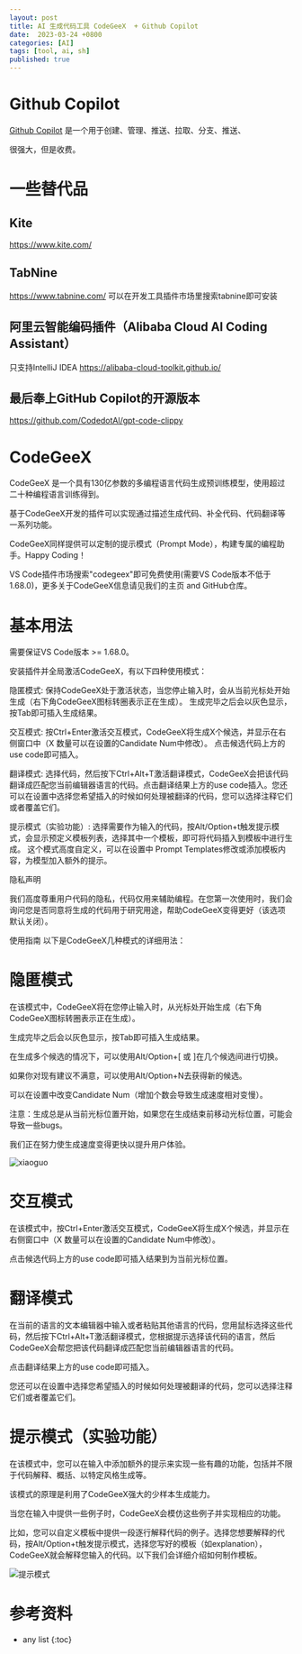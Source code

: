 ```yaml
---
layout: post
title: AI 生成代码工具 CodeGeeX  + Github Copilot 
date:  2023-03-24 +0800
categories: [AI]
tags: [tool, ai, sh]
published: true
---
```


# Github Copilot 

[Github Copilot](https://copilot.github.com/) 是一个用于创建、管理、推送、拉取、分支、推送、

很强大，但是收费。

# 一些替代品

## Kite

https://www.kite.com/

## TabNine

https://www.tabnine.com/
可以在开发工具插件市场里搜索tabnine即可安装

## 阿里云智能编码插件（Alibaba Cloud AI Coding Assistant）

只支持IntelliJ IDEA
https://alibaba-cloud-toolkit.github.io/

## 最后奉上GitHub Copilot的开源版本

https://github.com/CodedotAl/gpt-code-clippy


# CodeGeeX

CodeGeeX 是一个具有130亿参数的多编程语言代码生成预训练模型，使用超过二十种编程语言训练得到。

基于CodeGeeX开发的插件可以实现通过描述生成代码、补全代码、代码翻译等一系列功能。

CodeGeeX同样提供可以定制的提示模式（Prompt Mode），构建专属的编程助手。Happy Coding！

VS Code插件市场搜索"codegeex"即可免费使用(需要VS Code版本不低于1.68.0)，更多关于CodeGeeX信息请见我们的主页 and GitHub仓库。

# 基本用法

需要保证VS Code版本 >= 1.68.0。

安装插件并全局激活CodeGeeX，有以下四种使用模式：

隐匿模式: 保持CodeGeeX处于激活状态，当您停止输入时，会从当前光标处开始生成（右下角CodeGeeX图标转圈表示正在生成）。 生成完毕之后会以灰色显示，按Tab即可插入生成结果。

交互模式: 按Ctrl+Enter激活交互模式，CodeGeeX将生成X个候选，并显示在右侧窗口中（X 数量可以在设置的Candidate Num中修改）。 点击候选代码上方的use code即可插入。

翻译模式: 选择代码，然后按下Ctrl+Alt+T激活翻译模式，CodeGeeX会把该代码翻译成匹配您当前编辑器语言的代码。点击翻译结果上方的use code插入。您还可以在设置中选择您希望插入的时候如何处理被翻译的代码，您可以选择注释它们或者覆盖它们。

提示模式（实验功能）: 选择需要作为输入的代码，按Alt/Option+t触发提示模式，会显示预定义模板列表，选择其中一个模板，即可将代码插入到模板中进行生成。 这个模式高度自定义，可以在设置中 Prompt Templates修改或添加模板内容，为模型加入额外的提示。

隐私声明

我们高度尊重用户代码的隐私，代码仅用来辅助编程。在您第一次使用时，我们会询问您是否同意将生成的代码用于研究用途，帮助CodeGeeX变得更好（该选项默认关闭）。

使用指南
以下是CodeGeeX几种模式的详细用法：

# 隐匿模式

在该模式中，CodeGeeX将在您停止输入时，从光标处开始生成（右下角CodeGeeX图标转圈表示正在生成）。

生成完毕之后会以灰色显示，按Tab即可插入生成结果。 

在生成多个候选的情况下，可以使用Alt/Option+[ 或 ]在几个候选间进行切换。

如果你对现有建议不满意，可以使用Alt/Option+N去获得新的候选。

可以在设置中改变Candidate Num（增加个数会导致生成速度相对变慢）。

注意：生成总是从当前光标位置开始，如果您在生成结束前移动光标位置，可能会导致一些bugs。

我们正在努力使生成速度变得更快以提升用户体验。

![xiaoguo](https://camo.githubusercontent.com/60d629f1d76409397444632ae9563b81f535c21668ef15dafa95dcce52aece09/68747470733a2f2f6c66732e616d696e65722e636e2f6d6973632f77616e677368616e2f707265747261696e2f636f6465676565782f627562626c655f736f72745f676f2e676966)

# 交互模式

在该模式中，按Ctrl+Enter激活交互模式，CodeGeeX将生成X个候选，并显示在右侧窗口中（X 数量可以在设置的Candidate Num中修改）。 

点击候选代码上方的use code即可插入结果到为当前光标位置。

# 翻译模式

在当前的语言的文本编辑器中输入或者粘贴其他语言的代码，您用鼠标选择这些代码，然后按下Ctrl+Alt+T激活翻译模式，您根据提示选择该代码的语言，然后CodeGeeX会帮您把该代码翻译成匹配您当前编辑器语言的代码。

点击翻译结果上方的use code即可插入。

您还可以在设置中选择您希望插入的时候如何处理被翻译的代码，您可以选择注释它们或者覆盖它们。

# 提示模式（实验功能）

在该模式中，您可以在输入中添加额外的提示来实现一些有趣的功能，包括并不限于代码解释、概括、以特定风格生成等。

该模式的原理是利用了CodeGeeX强大的少样本生成能力。

当您在输入中提供一些例子时，CodeGeeX会模仿这些例子并实现相应的功能。

比如，您可以自定义模板中提供一段逐行解释代码的例子。选择您想要解释的代码，按Alt/Option+t触发提示模式，选择您写好的模板（如explanation），CodeGeeX就会解释您输入的代码。以下我们会详细介绍如何制作模板。

![提示模式](https://camo.githubusercontent.com/71e90fb2d8740d8a4c0ae37d47749dfd1112bc2bbf51bea2c792c01b0c27739a/68747470733a2f2f6c66732e616d696e65722e636e2f6d6973632f77616e677368616e2f707265747261696e2f636f6465676565782f6578706c616e6174696f6e5f707974686f6e2e676966)





# 参考资料


* any list
{:toc}